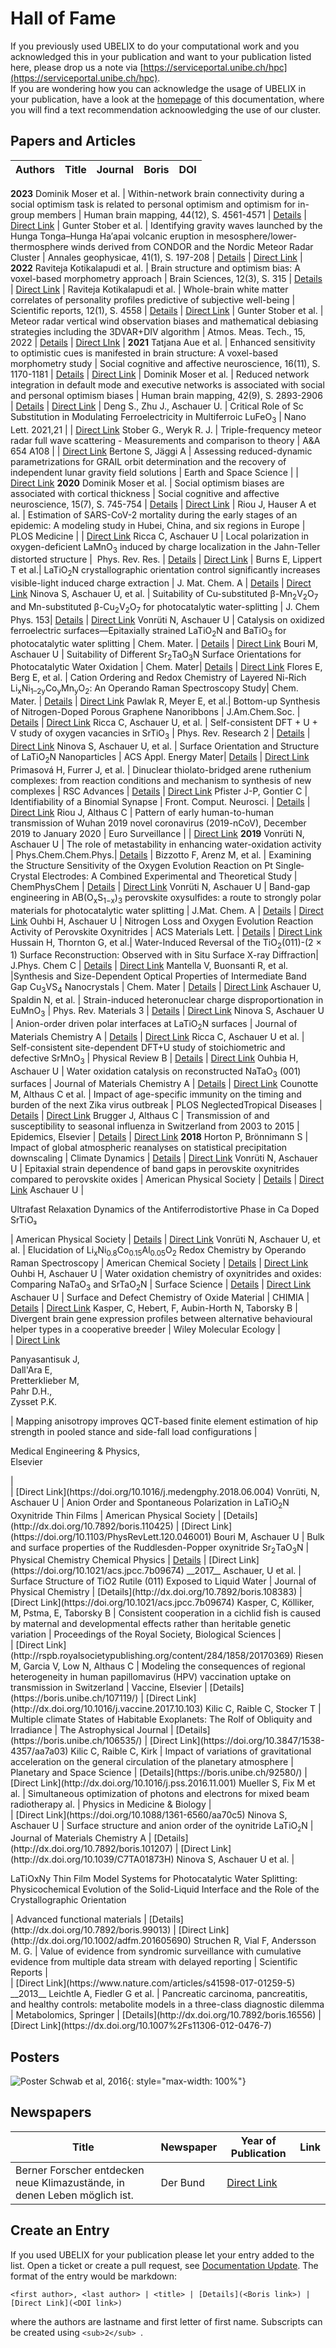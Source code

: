 # Hall of Fame

If you previously used UBELIX to do your computational work and you acknowledged this
in your publication and want to your publication listed here, please drop us a note via [https://serviceportal.unibe.ch/hpc](https://serviceportal.unibe.ch/hpc).  
If you are wondering how you can acknowledge the usage of UBELIX in your
publication, have a look at the [homepage](index.md) of this documentation, where
you will find a text recommendation acknoowledging the use of our cluster.

## Papers and Articles

Authors | Title | Journal | Boris | DOI
--- | --- | --- | --- | ---
__2023__
Dominik Moser et al. | Within-network brain connectivity during a social optimism task is related to personal optimism and optimism for in-group members | Human brain mapping, 44(12), S. 4561-4571 | [Details](https://boris.unibe.ch/id/eprint/183628) | [Direct Link](http://dx.doi.org/10.1002/hbm.26400) |
Gunter Stober et al. | Identifying gravity waves launched by the Hunga Tonga–Hunga Ha′apai volcanic eruption in mesosphere/lower-thermosphere winds derived from CONDOR and the Nordic Meteor Radar Cluster | Annales geophysicae, 41(1), S. 197-208 | [Details](https://boris.unibe.ch/id/eprint/181826) | [Direct Link](http://dx.doi.org/10.5194/angeo-41-197-2023) |
__2022__
Raviteja Kotikalapudi et al. | Brain structure and optimism bias: A voxel-based morphometry approach | Brain Sciences, 12(3), S. 315 | [Details](https://boris.unibe.ch/id/eprint/166129) | [Direct Link](http://dx.doi.org/10.3390/brainsci12030315) |
Raviteja Kotikalapudi et al. | Whole-brain white matter correlates of personality profiles predictive of subjective well-being | Scientific reports, 12(1), S. 4558 | [Details](https://boris.unibe.ch/id/eprint/167607) | [Direct Link](http://dx.doi.org/10.1038/s41598-022-08686-z) |
Gunter Stober et al. | Meteor radar vertical wind observation biases and mathematical debiasing strategies including the 3DVAR+DIV algorithm | Atmos. Meas. Tech., 15, 2022 | [Details](https://boris.unibe.ch/174423/) | [Direct LInk](https://doi.org/10.5194/amt-15-5769-2022) |
__2021__
Tatjana Aue et al. | Enhanced sensitivity to optimistic cues is manifested in brain structure: A voxel-based morphometry study | Social cognitive and affective neuroscience, 16(11), S. 1170-1181 | [Details](https://boris.unibe.ch/id/eprint/157209) | [Direct Link](http://dx.doi.org/10.1093/scan/nsab075) |
Dominik Moser et al. | Reduced network integration in default mode and executive networks is associated with social and personal optimism biases | Human brain mapping, 42(9), S. 2893-2906 | [Details](https://boris.unibe.ch/id/eprint/154858) | [Direct Link](http://dx.doi.org/10.1002/hbm.25411) |
Deng S., Zhu J., Aschauer U. | Critical Role of Sc Substitution in Modulating Ferroelectricity in Multiferroic LuFeO<sub>3</sub> | Nano Lett. 2021,21 | | [Direct Link](https://doi.org/10.1021/acs.nanolett.1c02123)
Stober G., Weryk R. J. | Triple-frequency meteor radar full wave scattering - Measurements and comparison to theory | A&A 654 A108 | | [Direct Link](https://doi.org/10.1051/0004-6361/202141470)
Bertone S, Jäggi A | Assessing reduced-dynamic parametrizations for GRAIL orbit determination and the recovery of independent lunar gravity field solutions | Earth and Space Science | | [Direct Link](https://doi.org/10.1029/2020EA001454) 
__2020__
Dominik Moser et al. | Social optimism biases are associated with cortical thickness | Social cognitive and affective neuroscience, 15(7), S. 745-754 | [Details](https://boris.unibe.ch/id/eprint/145271) | [Direct Link](http://dx.doi.org/10.1093/scan/nsaa095) |
Riou J, Hauser A et al. | Estimation of SARS-CoV-2 mortality during the early stages of an epidemic: A modeling study in Hubei, China, and six regions in Europe | PLOS Medicine | | [Direct Link](https://doi.org/10.1371/journal.pmed.1003189)
Ricca C, Aschauer U | Local polarization in oxygen-deficient LaMnO<sub>3</sub> induced by charge localization in the Jahn-Teller distorted structure |  Phys. Rev. Res. | [Details](http://dx.doi.org/10.1103/PhysRevResearch.2.042040) | [Direct Link](https://boris.unibe.ch/149523/) | 
Burns E, Lippert T et al.| LaTiO<sub>2</sub>N crystallographic orientation control significantly increases visible-light induced charge extraction | J. Mat. Chem. A | [Details](http://dx.doi.org/10.1039/D0TA08117E) | [Direct Link](https://boris.unibe.ch/148602/)
Ninova S, Aschauer U, et al. | Suitability of Cu-substituted β-Mn<sub>2</sub>V<sub>2</sub>O<sub>7</sub> and Mn-substituted β-Cu<sub>2</sub>V<sub>2</sub>O<sub>7</sub> for photocatalytic water-splitting | J. Chem Phys. 153| [Details](https://doi.org/10.1063/5.0019306) | [Direct Link](https://boris.unibe.ch/id/eprint/146818)
Vonrüti N, Aschauer U  | Catalysis on oxidized ferroelectric surfaces—Epitaxially strained LaTiO<sub>2</sub>N and BaTiO<sub>3</sub> for photocatalytic water splitting | Chem. Mater. | [Details](https://doi.org/10.1063/1.5135751) | [Direct Link](https://boris.unibe.ch/id/eprint/138888)
Bouri M, Aschauer U | Suitability of Different Sr<sub>2</sub>TaO<sub>3</sub>N Surface Orientations for Photocatalytic Water Oxidation | Chem. Mater| [Details](https://doi.org/10.1021/acs.chemmater.9b02294) | [Direct Link](https://boris.unibe.ch/id/eprint/139278)
Flores E, Berg E, et al. | Cation Ordering and Redox Chemistry of Layered Ni-Rich Li<sub>x</sub>Ni<sub>1–2y</sub>Co<sub>y</sub>Mn<sub>y</sub>O<sub>2</sub>: An Operando Raman Spectroscopy Study| Chem. Mater. | [Details](https://doi.org/10.1021/acs.chemmater.9b03202) | [Direct Link](https://boris.unibe.ch/id/eprint/139279)
Pawlak R, Meyer E, et al.| Bottom-up Synthesis of Nitrogen-Doped Porous Graphene Nanoribbons | J.Am.Chem.Soc. | [Details](https://doi.org/10.1021/jacs.0c03946) | [Direct Link](    https://boris.unibe.ch/id/eprint/144998)
Ricca C, Aschauer U, et al. | Self-consistent DFT + U + V study of oxygen vacancies in SrTiO<sub>3</sub> | Phys. Rev. Research 2 | [Details](https://doi.org/10.1103/PhysRevResearch.2.023313) | [Direct Link](    https://boris.unibe.ch/id/eprint/145689)
Ninova S, Aschauer U, et al. | Surface Orientation and Structure of LaTiO<sub>2</sub>N Nanoparticles | ACS Appl. Energy Mater| [Details](https://doi.org/10.1021/acsaem.0c00777) | [Direct Link](https://boris.unibe.ch/id/eprint/145694)
Primasová H, Furrer J, et al. | Dinuclear thiolato-bridged arene ruthenium complexes: from reaction conditions and mechanism to synthesis of new complexes | RSC Advances | [Details](https://doi.org/10.1039/D0RA08146A) | [Direct Link](https://boris.unibe.ch/id/eprint/147809)
Pfister J-P, Gontier C | Identifiability of a Binomial Synapse | Front. Comput. Neurosci. | [Details](http://dx.doi.org/10.7892/boris.146762) | [Direct Link](https://doi.org/10.3389/fncom.2020.558477)
Riou J, Althaus C | Pattern of early human-to-human transmission of Wuhan 2019 novel coronavirus (2019-nCoV), December 2019 to January 2020 | Euro Surveillance | | [Direct Link](https://doi.org/10.2807/1560-7917.ES.2020.25.4.2000058)
__2019__
Vonrüti N, Aschauer U | The role of metastability in enhancing water-oxidation activity | Phys.Chem.Chem.Phys.| [Details](https://doi.org/10.1039/C9CP04859F) | 
Bizzotto F, Arenz M, et al. | Examining the Structure Sensitivity of the Oxygen Evolution Reaction on Pt Single‐Crystal Electrodes: A Combined Experimental and Theoretical Study | ChemPhysChem | [Details](https://doi.org/10.1002/cphc.201900193) | [Direct Link](https://boris.unibe.ch/id/eprint/133629)
Vonrüti N, Aschauer U | Band-gap engineering in AB(O<sub>x</sub>S<sub>1−x</sub>)<sub>3</sub> perovskite oxysulfides: a route to strongly polar materials for photocatalytic water splitting | J.Mat. Chem. A | [Details](https://doi.org/10.1039/C9TA03116B) | [Direct Link](   https://boris.unibe.ch/id/eprint/131724)
Ouhbi H, Aschauer U | Nitrogen Loss and Oxygen Evolution Reaction Activity of Perovskite Oxynitrides | ACS Materials Lett. | [Details](https://pubs.acs.org/doi/10.1021/acsmaterialslett.9b00088) | [Direct Link](  https://boris.unibe.ch/id/eprint/131416)
Hussain H, Thornton G, et al.| Water-Induced Reversal of the TiO<sub>2</sub>(011)-(2 × 1) Surface Reconstruction: Observed with in Situ Surface X-ray Diffraction| J.Phys. Chem C | [Details](https://doi.org/10.1021/acs.jpcc.9b04383) | [Direct Link](    https://boris.unibe.ch/id/eprint/131413)
Mantella V, Buonsanti R, et al. |Synthesis and Size-Dependent Optical Properties of Intermediate Band Gap Cu<sub>3</sub>VS<sub>4</sub> Nanocrystals | Chem. Mater | [Details](https://doi.org/10.1021/acs.chemmater.8b04610) | [Direct Link](   https://boris.unibe.ch/id/eprint/125172)
Aschauer U, Spaldin N, et al. | Strain-induced heteronuclear charge disproportionation in EuMnO<sub>3</sub> | Phys. Rev. Materials 3 | [Details](https://doi.org/10.1103/PhysRevMaterials.3.013601) | [Direct Link](  https://boris.unibe.ch/id/eprint/123441)
Ninova S, Aschauer U | Anion-order driven polar interfaces at LaTiO<sub>2</sub>N surfaces | Journal of Materials Chemistry A | [Details](https://doi.org/10.1039/C8TA10230A) | [Direct Link](https://boris.unibe.ch/id/eprint/125174)
Ricca C, Aschauer U et al. | Self-consistent site-dependent DFT+U study of stoichiometric and defective SrMnO<sub>3</sub> | Physical Review B | [Details](https://doi.org/10.1103/PhysRevB.99.094102) | [Direct Link](	https://boris.unibe.ch/id/eprint/127784)
Ouhbia H, Aschauer U | Water oxidation catalysis on reconstructed NaTaO<sub>3</sub> (001) surfaces | Journal of Materials Chemistry A | [Details](https://doi.org/10.1039/C9TA04001C) | [Direct Link](https://boris.unibe.ch/id/eprint/119149)
Counotte M, Althaus C et al. | Impact of age-specific immunity on the timing and burden of the next Zika virus outbreak | PLOS NeglectedTropical Diseases | [Details](http://dx.doi.org/10.7892/boris.137920) | [Direct Link](http://dx.doi.org/10.1371/journal.pntd.0007978)
Brugger J, Althaus C | Transmission of and susceptibility to seasonal influenza in Switzerland from 2003 to 2015 | Epidemics, Elsevier | [Details](http://dx.doi.org/10.7892/boris.134297) | [Direct Link](https://doi.org/10.1016/j.epidem.2019.100373)
__2018__
Horton P, Brönnimann S | Impact of global atmospheric reanalyses on statistical precipitation downscaling | Climate Dynamics | [Details](http://dx.doi.org/10.7892/boris.120012) | [Direct Link](http://doi.org/10.1007/s00382-018-4442-6)
Vonrüti N, Aschauer U | Epitaxial strain dependence of band gaps in perovskite oxynitrides compared to perovskite oxides | <span>American Physical Society</span> | [Details](http://dx.doi.org/10.7892/boris.120630) | [Direct Link](https://doi.org/10.1103/PhysRevMaterials.2.105401)
Aschauer U | <p class="pageTitle" style="text-align: left;">Ultrafast Relaxation Dynamics of the Antiferrodistortive Phase in Ca Doped SrTiO₃</p> | <span>American Physical Society</span> | [Details](http://dx.doi.org/10.7892/boris.119148) | [Direct Link](https://doi.org/10.1103/PhysRevLett.121.055701)
Vonrüti N, Aschauer U, et al. | Elucidation of Li<sub>x</sub>Ni<sub>0.8</sub>Co<sub>0.15</sub>Al<sub>0.05</sub>O<sub>2</sub> Redox Chemistry by Operando Raman Spectroscopy | American Chemical Society | [Details](http://dx.doi.org/10.7892/boris.118507) | [Direct Link](https://doi.org/10.1021/acs.chemmater.8b01384)
Ouhbi H, Aschauer U | Water oxidation chemistry of oxynitrides and oxides: Comparing NaTaO<sub>3</sub>&nbsp;and SrTaO<sub>2</sub>N | Surface Science | [Details](http://dx.doi.org/10.7892/boris.119149) | [Direct Link](https://doi.org/10.1016/j.susc.2018.07.013)
Aschauer U | Surface and Defect Chemistry of Oxide Material | CHIMIA | [Details](http://dx.doi.org/10.7892/boris.117098) | [Direct Link](https://doi.org/10.2533/chimia.2018.286)
Kasper, C, Hebert, F, Aubin-Horth N, Taborsky B | Divergent brain gene expression profiles between alternative behavioural helper types in a cooperative breeder | Wiley Molecular Ecology | <br> | [Direct Link](https://doi.org/10.1111/mec.14837)
<p>Panyasantisuk J,<br>Dall'Ara E,<br>Pretterklieber M,<br>Pahr D.H.,<br>Zysset P.K.</p> | Mapping anisotropy improves QCT-based finite element estimation of hip strength in pooled stance and side-fall load configurations | <p>Medical Engineering &amp; Physics,<br><span style="letter-spacing: 0.0px;">Elsevier</span></p> | <br> | [Direct Link](https://doi.org/10.1016/j.medengphy.2018.06.004)
Vonrüti, N, Aschauer U | Anion Order and Spontaneous Polarization in LaTiO<sub>2</sub>N Oxynitride Thin Films | American Physical Society | [Details](http://dx.doi.org/10.7892/boris.110425) | [Direct Link](https://doi.org/10.1103/PhysRevLett.120.046001)
Bouri M, Aschauer U | Bulk and surface properties of the Ruddlesden-Popper oxynitride Sr<sub>2</sub>TaO<sub>3</sub>N | Physical Chemistry Chemical Physics | <a rel="nofollow" href="https://idos-wiki.unibe.ch/10.7892/boris.110062">Details</a> | [Direct Link](https://doi.org/10.1021/acs.jpcc.7b09674)
__2017__
Aschauer, U et al. | Surface Structure of TiO2 Rutile (011) Exposed to Liquid Water | Journal of Physical Chemistry | [Details](http://dx.doi.org/10.7892/boris.108383) | [Direct Link](https://doi.org/10.1021/acs.jpcc.7b09674)
Kasper, C, Kölliker, M, Pstma, E, Taborsky B | Consistent cooperation in a cichlid fish is caused by maternal and developmental effects rather than heritable genetic variation | Proceedings of the Royal Society, Biological Sciences | <br> | [Direct Link](http://rspb.royalsocietypublishing.org/content/284/1858/20170369)
Riesen M, Garcia V, Low N, Althaus C | Modeling the consequences of regional heterogeneity in human papillomavirus (HPV) vaccination uptake on transmission in Switzerland | Vaccine, Elsevier | [Details](https://boris.unibe.ch/107119/) | [Direct Link](http://dx.doi.org/10.1016/j.vaccine.2017.10.103)
Kilic C, Raible C, Stocker T | Multiple climate States of Habitable Exoplanets: The Rolf of Obliquity and Irradiance | The Astrophysical Journal | [Details](https://boris.unibe.ch/106535/) | [Direct Link](https://doi.org/10.3847/1538-4357/aa7a03)
Kilic C, Raible C, Kirk | Impact of variations of gravitational acceleration on the general circulation of the planetary atmosphere | <span>Planetary and Space Science</span> | [Details](https://boris.unibe.ch/92580/) | [Direct Link](http://dx.doi.org/10.1016/j.pss.2016.11.001)
Mueller S, Fix M et al. | Simultaneous optimization of photons and electrons for mixed beam radiotherapy al. | Physics in Medicine &amp; Biology | <br> | [Direct Link](https://doi.org/10.1088/1361-6560/aa70c5)
Ninova S, Aschauer U | Surface structure and anion order of the oynitride LaTiO<sub><small><span>2</span></small></sub>N | Journal of Materials Chemistry A | [Details](http://dx.doi.org/10.7892/boris.101207) | [Direct Link](http://dx.doi.org/10.1039/C7TA01873H)
Ninova S, Aschauer U et al. | <p class="pageTitle" style="text-align: left;">LaTiOxNy Thin Film Model Systems for Photocatalytic Water Splitting: Physicochemical Evolution of the Solid-Liquid Interface and the Role of the Crystallographic Orientation</p> | Advanced functional materials | [Details](http://dx.doi.org/10.7892/boris.99013) | [Direct Link](http://dx.doi.org/10.1002/adfm.201605690)
Struchen R, Vial F, Andersson M. G. | Value of evidence from syndromic surveillance with cumulative evidence from multiple data stream with delayed reporting | Scientific Reports | <br> | [Direct Link](https://www.nature.com/articles/s41598-017-01259-5)
__2013__
Leichtle A, Fiedler G et al. | Pancreatic carcinoma, pancreatitis, and healthy controls: metabolite models in a three-class diagnostic dilemma | Metabolomics, Springer | [Details](http://dx.doi.org/10.7892/boris.16556) | [Direct Link](https://dx.doi.org/10.1007%2Fs11306-012-0476-7)

## Posters

![Poster Schwab et al, 2016](images/hof_schwab_2016_ncsml.png "Schwab et al., Computational neuroscience: Validation and reliability of directed dynamic networks of the brain, 2016"){: style="max-width: 100%"}

## Newspapers

Title | Newspaper | Year of Publication | Link
--- | --- | --- | ---
Berner Forscher entdecken neue Klimazustände, in denen Leben möglich ist. | Der Bund | [Direct Link](https://webspecial.derbund.ch/longform/planet/planet/)

## Create an Entry

If you used UBELIX for your publication please let your entry added to the list.
Open a ticket or create a pull request, see [Documentation Update](general/support.md). 
The format of the entry would be markdown:

```
<first author>, <last author> | <title> | [Details](<Boris link>) | [Direct Link](<DOI link>)
```
where the authors are lastname and first letter of first name. Subscripts can be created using `<sub>2</sub> `. 
